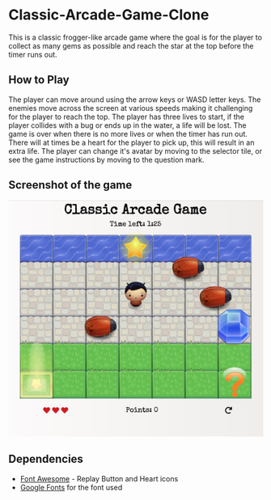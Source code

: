 # Classic-Arcade-Game-Clone

This is a classic frogger-like arcade game where the goal is for the player to collect as many gems as possible and reach the star at the top before the timer runs out.

## How to Play

The player can move around using the arrow keys or WASD letter keys. The enemies move across the screen at various speeds making it challenging for the player to reach the top. The player has three lives to start, if the player collides with a bug or ends up in the water, a life will be lost. 
The game is over when there is no more lives or when the timer has run out.
There will at times be a heart for the player to pick up, this will result in an extra life.
The player can change it's avatar by moving to the selector tile, or see the game instructions by moving to the question mark.

## Screenshot of the game

![Screenshot of the game](dist/images/screenshot.jpg)

## Dependencies

- [Font Awesome](https://fontawesome.com/?from=io) - Replay Button and Heart icons
- [Google Fonts](https://fonts.google.com/) for the font used
